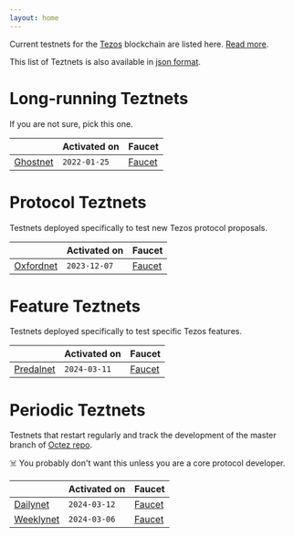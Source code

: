 ```yaml
---
layout: home
---
```


Current testnets for the [Tezos](https://tezos.com) blockchain are listed here. [Read more](about/).

This list of Teztnets is also available in [json format](https://teztnets.com/teztnets.json).

# Long-running Teztnets

If you are not sure, pick this one.

| | Activated on | Faucet |
|-------|---------------------|--|
| [Ghostnet](/ghostnet-about) | `2022-01-25` | [Faucet](https://faucet.ghostnet.teztnets.com) |



# Protocol Teztnets

Testnets deployed specifically to test new Tezos protocol proposals.

| | Activated on | Faucet |
|-------|---------------------|--|
| [Oxfordnet](/oxfordnet-about) | `2023-12-07` | [Faucet](https://faucet.oxfordnet.teztnets.com) |



# Feature Teztnets

Testnets deployed specifically to test specific Tezos features.

| | Activated on | Faucet |
|-------|---------------------|--|
| [Predalnet](/predalnet-about) | `2024-03-11` | [Faucet](https://faucet.predalnet.teztnets.com) |



# Periodic Teztnets

Testnets that restart regularly and track the development of the master branch of [Octez repo](https://gitlab.com/tezos/tezos/).
 
☠️ You probably don't want this unless you are a core protocol developer.

| | Activated on | Faucet |
|-------|---------------------|--|
| [Dailynet](/dailynet-about) | `2024-03-12` | [Faucet](https://faucet.dailynet-2024-03-12.teztnets.com) |
| [Weeklynet](/weeklynet-about) | `2024-03-06` | [Faucet](https://faucet.weeklynet-2024-03-06.teztnets.com) |



